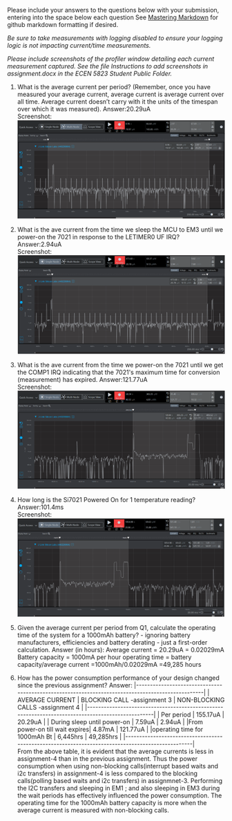 Please include your answers to the questions below with your submission, entering into the space below each question
See [Mastering Markdown](https://guides.github.com/features/mastering-markdown/) for github markdown formatting if desired.

*Be sure to take measurements with logging disabled to ensure your logging logic is not impacting current/time measurements.*

*Please include screenshots of the profiler window detailing each current measurement captured.  See the file Instructions to add screenshots in assignment.docx in the ECEN 5823 Student Public Folder.* 

1. What is the average current per period? (Remember, once you have measured your average current, average current is average current over all time. Average current doesn’t carry with it the units of the timespan over which it was measured).
   Answer:20.29uA
   <br>Screenshot:  
   ![Avg_current_per_period](screenshots/assignment4/avg_current_per_period.png)  

2. What is the ave current from the time we sleep the MCU to EM3 until we power-on the 7021 in response to the LETIMER0 UF IRQ?
   Answer:2.94uA
   <br>Screenshot:  
   ![Avg_current_LPM_Off](screenshots/assignment4/avg_current_lpm_off.png)  

3. What is the ave current from the time we power-on the 7021 until we get the COMP1 IRQ indicating that the 7021's maximum time for conversion (measurement) has expired.
   Answer:121.77uA
   <br>Screenshot:  
   ![Avg_current_LPM_On](screenshots/assignment4/avg_current_lpm_on.png)  

4. How long is the Si7021 Powered On for 1 temperature reading?
   Answer:101.4ms
   <br>Screenshot:  
   ![duration_lpm_on](screenshots/assignment4/duration_lpm_on.png)  

5. Given the average current per period from Q1, calculate the operating time of the system for a 1000mAh battery? - ignoring battery manufacturers, efficiencies and battery derating - just a first-order calculation.
   Answer (in hours):
   Average current = 20.29uA = 0.02029mA
   Battery capacity = 1000mA per hour
   operating time = battery capacity/average current =1000mAh/0.02029mA =49,285 hours
   
6. How has the power consumption performance of your design changed since the previous assignment?
   Answer:
 |--------------------------------------------------------------------------------------------------|
 |   AVERAGE CURRENT             |  BLOCKING CALL -assignment 3 |  NON-BLOCKING CALLS -assignment 4 |
 |--------------------------------------------------------------------------------------------------|
 | Per period                    |         155.17uA             |            20.29uA                |
 | During sleep until power-on   |         7.59uA               |            2.94uA                 |
 |From power-on till wait expires|         4.87mA               |            121.77uA               |
 |operating time for 1000mAh Bt  |         6,445hrs             |            49,285hrs              |
 |--------------------------------------------------------------------------------------------------|                                                              
   From the above table, it is evident that the average currents is less in assignment-4 than in the previous assignment.
   Thus the power consumption when using  non-blocking calls(interrupt based waits and i2c transfers) in assignment-4 is less compared to the blocking calls(polling based waits and i2c transfers) in assignmnet-3. 
   Performing the I2C transfers  and sleeping in EM1 ; and also sleeping in EM3 during the wait periods has effectively influenced the power consumption. 
   The operating time for the 1000mAh battery capacity is more when the average current is measured with non-blocking calls.


